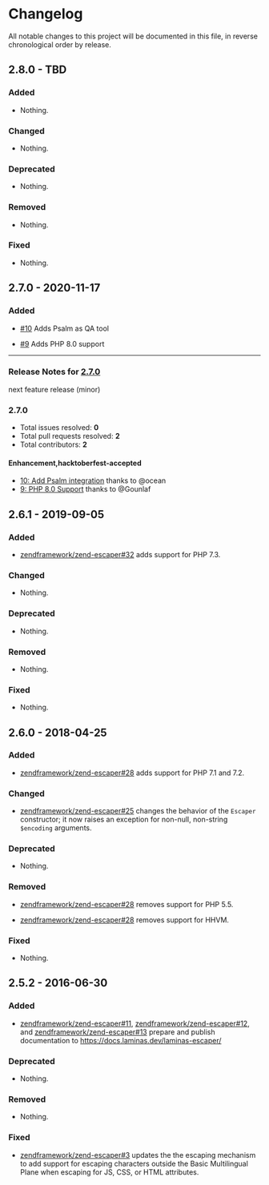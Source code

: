 # Changelog

All notable changes to this project will be documented in this file, in reverse chronological order by release.

## 2.8.0 - TBD

### Added

- Nothing.

### Changed

- Nothing.

### Deprecated

- Nothing.

### Removed

- Nothing.

### Fixed

- Nothing.

## 2.7.0 - 2020-11-17

### Added

- [#10](https://github.com/laminas/laminas-escaper/pull/10) Adds Psalm as QA tool

- [#9](https://github.com/laminas/laminas-escaper/pull/9) Adds PHP 8.0 support


-----

### Release Notes for [2.7.0](https://github.com/laminas/laminas-escaper/milestone/2)

next feature release (minor)

### 2.7.0

- Total issues resolved: **0**
- Total pull requests resolved: **2**
- Total contributors: **2**

#### Enhancement,hacktoberfest-accepted

 - [10: Add Psalm integration](https://github.com/laminas/laminas-escaper/pull/10) thanks to @ocean
 - [9: PHP 8.0 Support](https://github.com/laminas/laminas-escaper/pull/9) thanks to @Gounlaf

## 2.6.1 - 2019-09-05

### Added

- [zendframework/zend-escaper#32](https://github.com/zendframework/zend-escaper/pull/32) adds support for PHP 7.3.

### Changed

- Nothing.

### Deprecated

- Nothing.

### Removed

- Nothing.

### Fixed

- Nothing.

## 2.6.0 - 2018-04-25

### Added

- [zendframework/zend-escaper#28](https://github.com/zendframework/zend-escaper/pull/28) adds support for PHP 7.1 and 7.2.

### Changed

- [zendframework/zend-escaper#25](https://github.com/zendframework/zend-escaper/pull/25) changes the behavior of the `Escaper` constructor; it now raises an
  exception for non-null, non-string `$encoding` arguments.

### Deprecated

- Nothing.

### Removed

- [zendframework/zend-escaper#28](https://github.com/zendframework/zend-escaper/pull/28) removes support for PHP 5.5.

- [zendframework/zend-escaper#28](https://github.com/zendframework/zend-escaper/pull/28) removes support for HHVM.

### Fixed

- Nothing.

## 2.5.2 - 2016-06-30

### Added

- [zendframework/zend-escaper#11](https://github.com/zendframework/zend-escaper/pull/11),
  [zendframework/zend-escaper#12](https://github.com/zendframework/zend-escaper/pull/12), and
  [zendframework/zend-escaper#13](https://github.com/zendframework/zend-escaper/pull/13) prepare and
  publish documentation to https://docs.laminas.dev/laminas-escaper/

### Deprecated

- Nothing.

### Removed

- Nothing.

### Fixed

- [zendframework/zend-escaper#3](https://github.com/zendframework/zend-escaper/pull/3) updates the
  the escaping mechanism to add support for escaping characters outside the Basic
  Multilingual Plane when escaping for JS, CSS, or HTML attributes.
